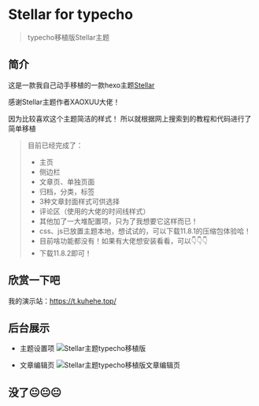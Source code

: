 # Stellar for typecho 
> typecho移植版Stellar主题

## 简介

这是一款我自己动手移植的一款hexo主题[Stellar](https://xaoxuu.com/wiki/stellar/)

感谢Stellar主题作者XAOXUU大佬！

因为比较喜欢这个主题简洁的样式！
所以就根据网上搜索到的教程和代码进行了简单移植

> 目前已经完成了：
> + 主页
> + 侧边栏
> + 文章页、单独页面
> + 归档，分类，标签
> + 3种文章封面样式可供选择
> + 评论区（使用的大佬的时间线样式）
> + 其他加了一大堆配置项，只为了我想要它这样而已！
> + css、js已放置主题本地，想试试的，可以下载11.8.1的压缩包体验哈！
> + 目前啥功能都没有！如果有大佬想安装看看，可以👇👇👇
> + 下载11.8.2即可！


## 欣赏一下吧

我的演示站：https://t.kuhehe.top/

## 后台展示

+ 主题设置项
![Stellar主题typecho移植版](https://bu.dusays.com/2024/11/08/672d6e14c1e90.jpg)

+ 文章编辑页
![Stellar主题typecho移植版文章编辑页](https://bu.dusays.com/2024/11/08/672d6ec3f0edd.jpg)

## 没了😐😐😐
